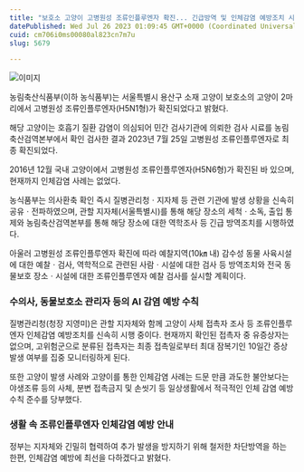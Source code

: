 ```yaml
---
title: "보호소 고양이 고병원성 조류인플루엔자 확진... 긴급방역 및 인체감염 예방조치 시행"
datePublished: Wed Jul 26 2023 01:09:45 GMT+0000 (Coordinated Universal Time)
cuid: cm706i0ms00080al823cn7m7u
slug: 5679

---
```



![이미지](https://cdn.hashnode.com/res/hashnode/image/upload/v1739260003181/377fb59d-48fb-42f4-9bbf-45de04255510.jpeg)

농림축산식품부(이하 농식품부)는 서울특별시 용산구 소재 고양이 보호소의 고양이 2마리에서 고병원성 조류인플루엔자(H5N1형)가 확진되었다고 밝혔다.

해당 고양이는 호흡기 질환 감염이 의심되어 민간 검사기관에 의뢰한 검사 시료를 농림축산검역본부에서 확인 검사한 결과 2023년 7월 25일 고병원성 조류인플루엔자로 최종 확진되었다.

2016년 12월 국내 고양이에서 고병원성 조류인플루엔자(H5N6형)가 확진된 바 있으며, 현재까지 인체감염 사례는 없었다.

농식품부는 의사환축 확인 즉시 질병관리청ㆍ지자체 등 관련 기관에 발생 상황을 신속히 공유ㆍ전파하였으며, 관할 지자체(서울특별시)를 통해 해당 장소의 세척ㆍ소독, 출입 통제와 농림축산검역본부를 통해 해당 장소에 대한 역학조사 등 긴급 방역조치를 시행하였다.

아울러 고병원성 조류인플루엔자 확진에 따라 예찰지역(10㎞ 내) 감수성 동물 사육시설에 대한 예찰ㆍ검사, 역학적으로 관련된 사람ㆍ시설에 대한 검사 등 방역조치와 전국 동물보호 장소ㆍ시설에 대한 조류인플루엔자 예찰 검사를 실시할 계획이다.

### 수의사, 동물보호소 관리자 등의 AI 감염 예방 수칙

질병관리청(청장 지영미)은 관할 지자체와 함께 고양이 사체 접촉자 조사 등 조류인플루엔자 인체감염 예방조치를 신속히 시행 중이다. 현재까지 확인된 접촉자 중 유증상자는 없으며, 고위험군으로 분류된 접촉자는 최종 접촉일로부터 최대 잠복기인 10일간 증상 발생 여부를 집중 모니터링하게 된다.

또한 고양이 발생 사례와 고양이를 통한 인체감염 사례는 드문 만큼 과도한 불안보다는 야생조류 등의 사체, 분변 접촉금지 및 손씻기 등 일상생활에서 적극적인 인체 감염 예방수칙 준수를 당부했다.

### 생활 속 조류인플루엔자 인체감염 예방 안내

정부는 지자체와 긴밀히 협력하여 추가 발생을 방지하기 위해 철저한 차단방역을 하는 한편, 인체감염 예방에 최선을 다하겠다고 밝혔다.
